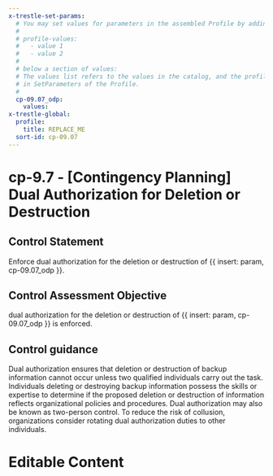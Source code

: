 ```yaml
---
x-trestle-set-params:
  # You may set values for parameters in the assembled Profile by adding
  #
  # profile-values:
  #   - value 1
  #   - value 2
  #
  # below a section of values:
  # The values list refers to the values in the catalog, and the profile-values represent values
  # in SetParameters of the Profile.
  #
  cp-09.07_odp:
    values:
x-trestle-global:
  profile:
    title: REPLACE_ME
  sort-id: cp-09.07
---
```


# cp-9.7 - \[Contingency Planning\] Dual Authorization for Deletion or Destruction

## Control Statement

Enforce dual authorization for the deletion or destruction of {{ insert: param, cp-09.07_odp }}.

## Control Assessment Objective

dual authorization for the deletion or destruction of {{ insert: param, cp-09.07_odp }} is enforced.

## Control guidance

Dual authorization ensures that deletion or destruction of backup information cannot occur unless two qualified individuals carry out the task. Individuals deleting or destroying backup information possess the skills or expertise to determine if the proposed deletion or destruction of information reflects organizational policies and procedures. Dual authorization may also be known as two-person control. To reduce the risk of collusion, organizations consider rotating dual authorization duties to other individuals.

# Editable Content

<!-- Make additions and edits below -->
<!-- The above represents the contents of the control as received by the profile, prior to additions. -->
<!-- If the profile makes additions to the control, they will appear below. -->
<!-- The above markdown may not be edited but you may edit the content below, and/or introduce new additions to be made by the profile. -->
<!-- If there is a yaml header at the top, parameter values may be edited. Use --set-parameters to incorporate the changes during assembly. -->
<!-- The content here will then replace what is in the profile for this control, after running profile-assemble. -->
<!-- The current profile has no added parts for this control, but you may add new ones here. -->
<!-- Each addition must have a heading either of the form ## Control my_addition_name -->
<!-- or ## Part a. (where the a. refers to one of the control statement labels.) -->
<!-- "## Control" parts are new parts added after the statement part. -->
<!-- "## Part" parts are new parts added into the top-level statement part with that label. -->
<!-- Subparts may be added with nested hash levels of the form ### My Subpart Name -->
<!-- underneath the parent ## Control or ## Part being added -->
<!-- See https://ibm.github.io/compliance-trestle/tutorials/ssp_profile_catalog_authoring/ssp_profile_catalog_authoring for guidance. -->
